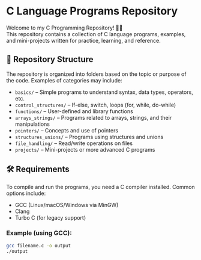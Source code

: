 # C Language Programs Repository

Welcome to my C Programming Repository! 👨‍💻  
This repository contains a collection of C language programs, examples, and mini-projects written for practice, learning, and reference.

## 📁 Repository Structure

The repository is organized into folders based on the topic or purpose of the code. Examples of categories may include:

- `basics/` – Simple programs to understand syntax, data types, operators, etc.
- `control_structures/` – If-else, switch, loops (for, while, do-while)
- `functions/` – User-defined and library functions
- `arrays_strings/` – Programs related to arrays, strings, and their manipulations
- `pointers/` – Concepts and use of pointers
- `structures_unions/` – Programs using structures and unions
- `file_handling/` – Read/write operations on files
- `projects/` – Mini-projects or more advanced C programs

## 🛠 Requirements

To compile and run the programs, you need a C compiler installed. Common options include:

- GCC (Linux/macOS/Windows via MinGW)
- Clang
- Turbo C (for legacy support)

### Example (using GCC):
```bash
gcc filename.c -o output
./output
